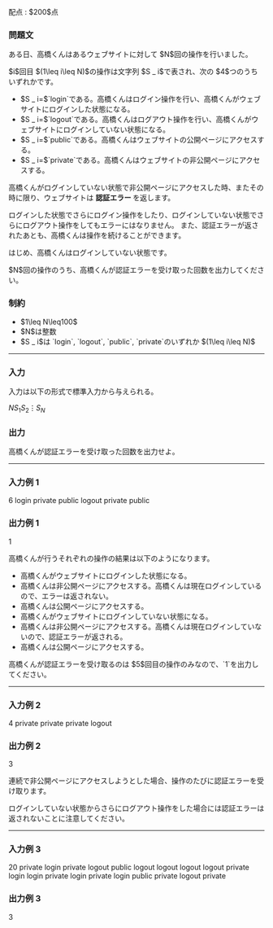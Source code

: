 
<div>

<span>

<span>

<p>
配点 : $200$点
</p>

<div>

<section>

### **問題文**

<p>
ある日、高橋くんはあるウェブサイトに対して $N$回の操作を行いました。
</p>

<p>
$i$回目 $(1\leq i\leq N)$の操作は文字列 $S _ i$で表され、次の $4$つのうちいずれかです。
</p>

<ul>

<li>
$S _ i=$`login`である。高橋くんはログイン操作を行い、高橋くんがウェブサイトにログインした状態になる。
</li>

<li>
$S _ i=$`logout`である。高橋くんはログアウト操作を行い、高橋くんがウェブサイトにログインしていない状態になる。
</li>

<li>
$S _ i=$`public`である。高橋くんはウェブサイトの公開ページにアクセスする。
</li>

<li>
$S _ i=$`private`である。高橋くんはウェブサイトの非公開ページにアクセスする。
</li>

</ul>

<p>
高橋くんがログインしていない状態で非公開ページにアクセスした時、またその時に限り、ウェブサイトは
<strong>
認証エラー
</strong>
を返します。
</p>

<p>
ログインした状態でさらにログイン操作をしたり、ログインしていない状態でさらにログアウト操作をしてもエラーにはなりません。
また、認証エラーが返されたあとも、高橋くんは操作を続けることができます。
</p>

<p>
はじめ、高橋くんはログインしていない状態です。
</p>

<p>
$N$回の操作のうち、高橋くんが認証エラーを受け取った回数を出力してください。
</p>

</section>

</div>

<div>

<section>

### **制約**

<ul>

<li>
$1\leq N\leq100$
</li>

<li>
$N$は整数
</li>

<li>
$S _ i$は `login`, `logout`, `public`, `private`のいずれか $(1\leq i\leq N)$
</li>

</ul>

</section>

</div>

---

<div>

<div>

<section>

### **入力**

<p>
入力は以下の形式で標準入力から与えられる。
</p>

<div>

$N$$S _ 1$$S _ 2$$\vdots$$S _ N$
</div>

</section>

</div>

<div>

<section>

### **出力**

<p>
高橋くんが認証エラーを受け取った回数を出力せよ。
</p>

</section>

</div>

</div>

---

<div>

<section>

### **入力例 1**

<div>

6
login
private
public
logout
private
public

</div>

</section>

</div>

<div>

<section>

### **出力例 1**

<div>

1

</div>

<p>
高橋くんが行うそれぞれの操作の結果は以下のようになります。
</p>

<ul>

<li>
高橋くんがウェブサイトにログインした状態になる。
</li>

<li>
高橋くんは非公開ページにアクセスする。高橋くんは現在ログインしているので、エラーは返されない。
</li>

<li>
高橋くんは公開ページにアクセスする。
</li>

<li>
高橋くんがウェブサイトにログインしていない状態になる。
</li>

<li>
高橋くんは非公開ページにアクセスする。高橋くんは現在ログインしていないので、認証エラーが返される。
</li>

<li>
高橋くんは公開ページにアクセスする。
</li>

</ul>

<p>
高橋くんが認証エラーを受け取るのは $5$回目の操作のみなので、`1`を出力してください。
</p>

</section>

</div>

---

<div>

<section>

### **入力例 2**

<div>

4
private
private
private
logout

</div>

</section>

</div>

<div>

<section>

### **出力例 2**

<div>

3

</div>

<p>
連続で非公開ページにアクセスしようとした場合、操作のたびに認証エラーを受け取ります。
</p>

<p>
ログインしていない状態からさらにログアウト操作をした場合には認証エラーは返されないことに注意してください。
</p>

</section>

</div>

---

<div>

<section>

### **入力例 3**

<div>

20
private
login
private
logout
public
logout
logout
logout
logout
private
login
login
private
login
private
login
public
private
logout
private

</div>

</section>

</div>

<div>

<section>

### **出力例 3**

<div>

3

</div>

</section>

</div>

</span>

</span>

</div>
